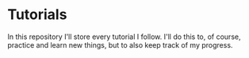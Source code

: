 # Tutorials
In this repository I'll store every tutorial I follow. I'll do this to, of course, practice and learn new things, but to also keep track of my progress.

